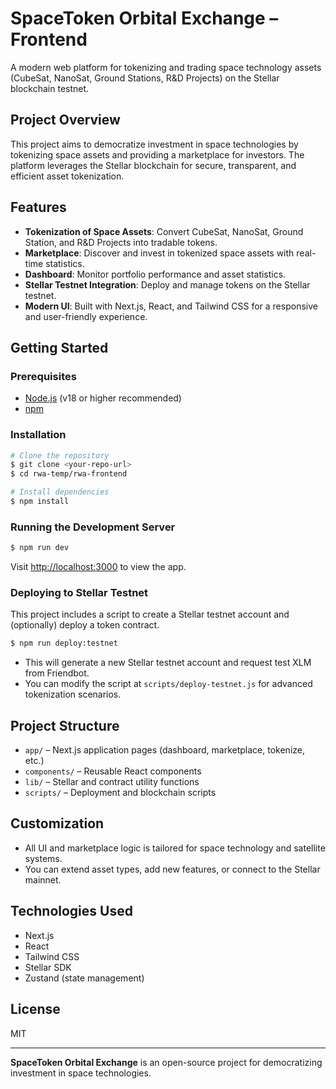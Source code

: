 # SpaceToken Orbital Exchange – Frontend

A modern web platform for tokenizing and trading space technology assets (CubeSat, NanoSat, Ground Stations, R&D Projects) on the Stellar blockchain testnet.

## Project Overview
This project aims to democratize investment in space technologies by tokenizing space assets and providing a marketplace for investors. The platform leverages the Stellar blockchain for secure, transparent, and efficient asset tokenization.

## Features
- **Tokenization of Space Assets**: Convert CubeSat, NanoSat, Ground Station, and R&D Projects into tradable tokens.
- **Marketplace**: Discover and invest in tokenized space assets with real-time statistics.
- **Dashboard**: Monitor portfolio performance and asset statistics.
- **Stellar Testnet Integration**: Deploy and manage tokens on the Stellar testnet.
- **Modern UI**: Built with Next.js, React, and Tailwind CSS for a responsive and user-friendly experience.

## Getting Started

### Prerequisites
- [Node.js](https://nodejs.org/) (v18 or higher recommended)
- [npm](https://www.npmjs.com/)

### Installation
```bash
# Clone the repository
$ git clone <your-repo-url>
$ cd rwa-temp/rwa-frontend

# Install dependencies
$ npm install
```

### Running the Development Server
```bash
$ npm run dev
```
Visit [http://localhost:3000](http://localhost:3000) to view the app.

### Deploying to Stellar Testnet
This project includes a script to create a Stellar testnet account and (optionally) deploy a token contract.

```bash
$ npm run deploy:testnet
```
- This will generate a new Stellar testnet account and request test XLM from Friendbot.
- You can modify the script at `scripts/deploy-testnet.js` for advanced tokenization scenarios.

## Project Structure
- `app/` – Next.js application pages (dashboard, marketplace, tokenize, etc.)
- `components/` – Reusable React components
- `lib/` – Stellar and contract utility functions
- `scripts/` – Deployment and blockchain scripts

## Customization
- All UI and marketplace logic is tailored for space technology and satellite systems.
- You can extend asset types, add new features, or connect to the Stellar mainnet.

## Technologies Used
- Next.js
- React
- Tailwind CSS
- Stellar SDK
- Zustand (state management)

## License
MIT

---

**SpaceToken Orbital Exchange** is an open-source project for democratizing investment in space technologies.
